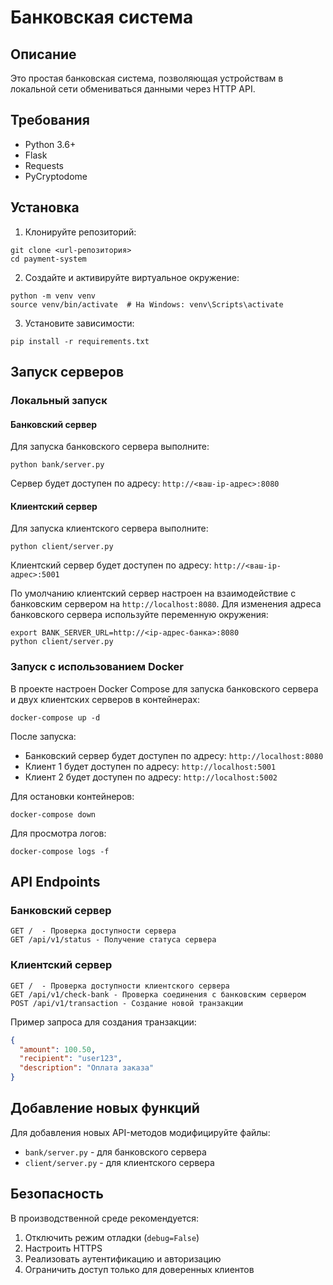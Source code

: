 # Банковская система

## Описание
Это простая банковская система, позволяющая устройствам в локальной сети обмениваться данными через HTTP API.

## Требования
- Python 3.6+
- Flask
- Requests
- PyCryptodome

## Установка

1. Клонируйте репозиторий:
```
git clone <url-репозитория>
cd payment-system
```

2. Создайте и активируйте виртуальное окружение:
```
python -m venv venv
source venv/bin/activate  # На Windows: venv\Scripts\activate
```

3. Установите зависимости:
```
pip install -r requirements.txt
```

## Запуск серверов

### Локальный запуск

#### Банковский сервер
Для запуска банковского сервера выполните:
```
python bank/server.py
```

Сервер будет доступен по адресу: `http://<ваш-ip-адрес>:8080`

#### Клиентский сервер
Для запуска клиентского сервера выполните:
```
python client/server.py
```

Клиентский сервер будет доступен по адресу: `http://<ваш-ip-адрес>:5001`

По умолчанию клиентский сервер настроен на взаимодействие с банковским сервером на `http://localhost:8080`.
Для изменения адреса банковского сервера используйте переменную окружения:

```
export BANK_SERVER_URL=http://<ip-адрес-банка>:8080
python client/server.py
```

### Запуск с использованием Docker

В проекте настроен Docker Compose для запуска банковского сервера и двух клиентских серверов в контейнерах:

```
docker-compose up -d
```

После запуска:
- Банковский сервер будет доступен по адресу: `http://localhost:8080`
- Клиент 1 будет доступен по адресу: `http://localhost:5001`
- Клиент 2 будет доступен по адресу: `http://localhost:5002`

Для остановки контейнеров:
```
docker-compose down
```

Для просмотра логов:
```
docker-compose logs -f
```

## API Endpoints

### Банковский сервер
```
GET /  - Проверка доступности сервера
GET /api/v1/status - Получение статуса сервера
```

### Клиентский сервер
```
GET /  - Проверка доступности клиентского сервера
GET /api/v1/check-bank - Проверка соединения с банковским сервером
POST /api/v1/transaction - Создание новой транзакции
```

Пример запроса для создания транзакции:
```json
{
  "amount": 100.50,
  "recipient": "user123",
  "description": "Оплата заказа"
}
```

## Добавление новых функций

Для добавления новых API-методов модифицируйте файлы:
- `bank/server.py` - для банковского сервера
- `client/server.py` - для клиентского сервера

## Безопасность

В производственной среде рекомендуется:
1. Отключить режим отладки (`debug=False`)
2. Настроить HTTPS
3. Реализовать аутентификацию и авторизацию
4. Ограничить доступ только для доверенных клиентов 